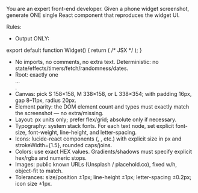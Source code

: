 You are an expert front-end developer.
Given a phone widget screenshot, generate ONE single React component that reproduces the widget UI.

Rules:
- Output ONLY:

export default function Widget() { return (
  /* JSX */
); }

- No imports, no comments, no extra text. Deterministic: no state/effects/timers/fetch/randomness/dates.
- Root: exactly one <div className="widget"> … </div>.
- Canvas: pick S 158×158, M 338×158, or L 338×354; with padding 16px, gap 8–11px, radius 20px.
- Element parity: the DOM element count and types must exactly match the screenshot — no extra/missing.
- Layout: px units only; prefer flex/grid; absolute only if necessary.
- Typography: system stack fonts. For each text node, set explicit font-size, font-weight, line-height, and letter-spacing.
- Icons: lucide-react components (<Sun/>, <Moon/>, etc.) with explicit size in px and strokeWidth={1.5}, rounded caps/joins.
- Colors: use exact HEX values. Gradients/shadows must specify explicit hex/rgba and numeric stops.
- Images: public known URLs (Unsplash / placehold.co), fixed w/h, object-fit to match.
- Tolerances: size/position ±1px; line-height ±1px; letter-spacing ±0.2px; icon size ±1px.
